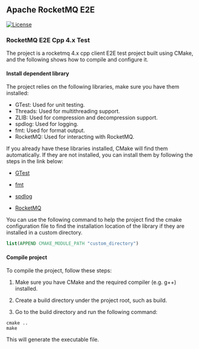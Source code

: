 ## Apache RocketMQ E2E 
[![License](https://img.shields.io/badge/license-Apache%202-4EB1BA.svg)](https://www.apache.org/licenses/LICENSE-2.0.html)



### RocketMQ E2E Cpp 4.x Test
The project is a rocketmq 4.x cpp client E2E test project built using CMake, and the following shows how to compile and configure it.

#### Install dependent library
The project relies on the following libraries, make sure you have them installed:

* GTest: Used for unit testing.
* Threads: Used for multithreading support.
* ZLIB: Used for compression and decompression support.
* spdlog: Used for logging.
* fmt: Used for format output.
* RocketMQ: Used for interacting with RocketMQ.

If you already have these libraries installed, CMake will find them automatically. If they are not installed, you can install them by following the steps in the link below:

* [GTest](https://github.com/google/googletest/blob/main/googletest/README.md)

* [fmt](https://github.com/fmtlib/fmt)

* [spdlog](https://github.com/gabime/spdlog)

* [RocketMQ](https://github.com/apache/rocketmq-client-cpp)

You can use the following command to help the project find the cmake configuration file to find the installation location of the library if they are installed in a custom directory.
```cmake
list(APPEND CMAKE_MODULE_PATH "custom_directory")
```

#### Compile project
To compile the project, follow these steps:

1. Make sure you have CMake and the required compiler (e.g. g++) installed.

2. Create a build directory under the project root, such as build.

3. Go to the build directory and run the following command:

```shell
cmake ..
make
```
This will generate the executable file.